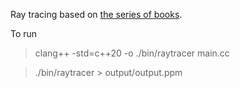 Ray tracing based on [the series of books](https://github.com/RayTracing/raytracing.github.io).

To run

> clang++ -std=c++20 -o ./bin/raytracer main.cc

> ./bin/raytracer > output/output.ppm